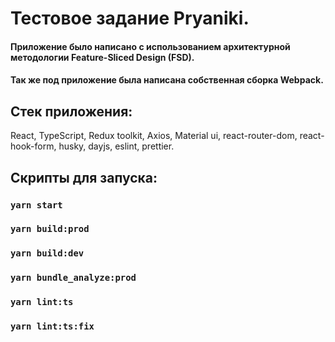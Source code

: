 # Тестовое задание Pryaniki.
#### Приложение было написано с использованием архитектурной методологии Feature-Sliced Design (FSD).

#### Так же под приложение была написана собственная сборка Webpack.

## Стек приложения:
React, TypeScript, Redux toolkit, Axios, Material ui, react-router-dom, react-hook-form, husky, dayjs, eslint, prettier.


## Скрипты для запуска:

### `yarn start`
### `yarn build:prod`
### `yarn build:dev`
### `yarn bundle_analyze:prod`
### `yarn lint:ts`
### `yarn lint:ts:fix`



